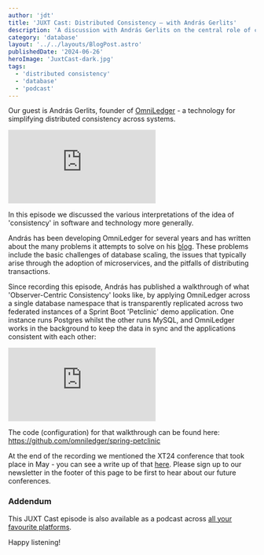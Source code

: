 ```yaml
---
author: 'jdt'
title: 'JUXT Cast: Distributed Consistency — with András Gerlits'
description: 'A discussion with András Gerlits on the central role of consistency in software and information systems'
category: 'database'
layout: '../../layouts/BlogPost.astro'
publishedDate: '2024-06-26'
heroImage: 'JuxtCast-dark.jpg'
tags:
  - 'distributed consistency'
  - 'database'
  - 'podcast'
---
```


Our guest is András Gerlits, founder of [OmniLedger](https://omniledger.io/) - a technology for simplifying distributed consistency across systems.<br/>

<iframe class='aspect-video w-full' src="https://www.youtube.com/embed/ywwAYBUziTs?si=TZP2eHi_EIWQbI4b" title="YouTube video player" frameborder="0" allow="accelerometer; autoplay; clipboard-write; encrypted-media; gyroscope; picture-in-picture; web-share" referrerpolicy="strict-origin-when-cross-origin" allowfullscreen></iframe>

In this episode we discussed the various interpretations of the idea of 'consistency' in software and technology more generally.

András has been developing OmniLedger for several years and has written about the many problems it attempts to solve on his [blog](https://andrasgerlits.medium.com/). These problems include the basic challenges of database scaling, the issues that typically arise through the adoption of microservices, and the pitfalls of distributing transactions.

Since recording this episode, András has published a walkthrough of what 'Observer-Centric Consistency' looks like, by applying OmniLedger across a single database namespace that is transparently replicated across two federated instances of a Sprint Boot 'Petclinic' demo application. One instance runs Postgres whilst the other runs MySQL, and OmniLedger works in the background to keep the data in sync and the applications consistent with each other:

<iframe class='aspect-video w-full' src="https://www.youtube.com/embed/6HX8AXJTV6c?si=TZP2eHi_EIWQbI4b" title="YouTube video player" frameborder="0" allow="accelerometer; autoplay; clipboard-write; encrypted-media; gyroscope; picture-in-picture; web-share" referrerpolicy="strict-origin-when-cross-origin" allowfullscreen></iframe>

The code (configuration) for that walkthrough can be found here: https://github.com/omniledger/spring-petclinic

At the end of the recording we mentioned the XT24 conference that took place in May - you can see a write up of that [here](/blog/xt24-fintech-conf-review). Please sign up to our newsletter in the footer of this page to be first to hear about our future conferences.

### Addendum

This JUXT Cast episode is also available as a podcast across [all your favourite platforms](https://pnc.st/s/juxt-cast/b3c22a7c/distributed-consistency-with-andr-s-gerlits).

Happy listening!
